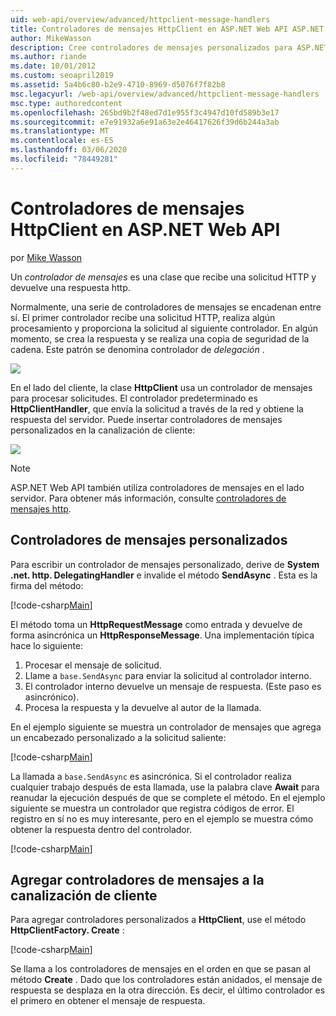 ```yaml
---
uid: web-api/overview/advanced/httpclient-message-handlers
title: Controladores de mensajes HttpClient en ASP.NET Web API ASP.NET 4. x
author: MikeWasson
description: Cree controladores de mensajes personalizados para ASP.NET Web API en ASP.NET 4. x
ms.author: riande
ms.date: 10/01/2012
ms.custom: seoapril2019
ms.assetid: 5a4b6c80-b2e9-4710-8969-d5076f7f82b8
msc.legacyurl: /web-api/overview/advanced/httpclient-message-handlers
msc.type: authoredcontent
ms.openlocfilehash: 265bd9b2f48ed7d1e955f3c4947d10fd589b3e17
ms.sourcegitcommit: e7e91932a6e91a63e2e46417626f39d6b244a3ab
ms.translationtype: MT
ms.contentlocale: es-ES
ms.lasthandoff: 03/06/2020
ms.locfileid: "78449281"
---
```

# <a name="httpclient-message-handlers-in-aspnet-web-api"></a>Controladores de mensajes HttpClient en ASP.NET Web API

por [Mike Wasson](https://github.com/MikeWasson)

Un *controlador de mensajes* es una clase que recibe una solicitud HTTP y devuelve una respuesta http.

Normalmente, una serie de controladores de mensajes se encadenan entre sí. El primer controlador recibe una solicitud HTTP, realiza algún procesamiento y proporciona la solicitud al siguiente controlador. En algún momento, se crea la respuesta y se realiza una copia de seguridad de la cadena. Este patrón se denomina controlador de *delegación* .

![](httpclient-message-handlers/_static/image1.png)

En el lado del cliente, la clase **HttpClient** usa un controlador de mensajes para procesar solicitudes. El controlador predeterminado es **HttpClientHandler**, que envía la solicitud a través de la red y obtiene la respuesta del servidor. Puede insertar controladores de mensajes personalizados en la canalización de cliente:

![](httpclient-message-handlers/_static/image2.png)

> [!NOTE]
> ASP.NET Web API también utiliza controladores de mensajes en el lado servidor. Para obtener más información, consulte [controladores de mensajes http](http-message-handlers.md).

## <a name="custom-message-handlers"></a>Controladores de mensajes personalizados

Para escribir un controlador de mensajes personalizado, derive de **System .net. http. DelegatingHandler** e invalide el método **SendAsync** . Esta es la firma del método:

[!code-csharp[Main](httpclient-message-handlers/samples/sample1.cs)]

El método toma un **HttpRequestMessage** como entrada y devuelve de forma asincrónica un **HttpResponseMessage**. Una implementación típica hace lo siguiente:

1. Procesar el mensaje de solicitud.
2. Llame a `base.SendAsync` para enviar la solicitud al controlador interno.
3. El controlador interno devuelve un mensaje de respuesta. (Este paso es asincrónico).
4. Procesa la respuesta y la devuelve al autor de la llamada.

En el ejemplo siguiente se muestra un controlador de mensajes que agrega un encabezado personalizado a la solicitud saliente:

[!code-csharp[Main](httpclient-message-handlers/samples/sample2.cs)]

La llamada a `base.SendAsync` es asincrónica. Si el controlador realiza cualquier trabajo después de esta llamada, use la palabra clave **Await** para reanudar la ejecución después de que se complete el método. En el ejemplo siguiente se muestra un controlador que registra códigos de error. El registro en sí no es muy interesante, pero en el ejemplo se muestra cómo obtener la respuesta dentro del controlador.

[!code-csharp[Main](httpclient-message-handlers/samples/sample3.cs?highlight=10,13)]

## <a name="adding-message-handlers-to-the-client-pipeline"></a>Agregar controladores de mensajes a la canalización de cliente

Para agregar controladores personalizados a **HttpClient**, use el método **HttpClientFactory. Create** :

[!code-csharp[Main](httpclient-message-handlers/samples/sample4.cs)]

Se llama a los controladores de mensajes en el orden en que se pasan al método **Create** . Dado que los controladores están anidados, el mensaje de respuesta se desplaza en la otra dirección. Es decir, el último controlador es el primero en obtener el mensaje de respuesta.
